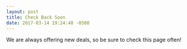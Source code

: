 ```yaml
---
layout: post
title: Check Back Soon
date: 2017-03-14 19:24:48 -0500
---
```


We are always offering new deals, so be sure to check this page often!